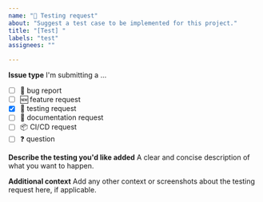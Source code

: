 ```yaml
---
name: "🧪 Testing request"
about: "Suggest a test case to be implemented for this project."
title: "[Test] "
labels: "test"
assignees: ""

---
```


**Issue type**
I'm submitting a ...
- [ ] 🐛 bug report
- [ ] 🆕 feature request
- [x] 🧪 testing request
- [ ] 📄 documentation request
- [ ] 📦 CI/CD request
- [ ] ❓ question

**Describe the testing you'd like added**
A clear and concise description of what you want to happen.

**Additional context**
Add any other context or screenshots about the testing request here, if applicable.
